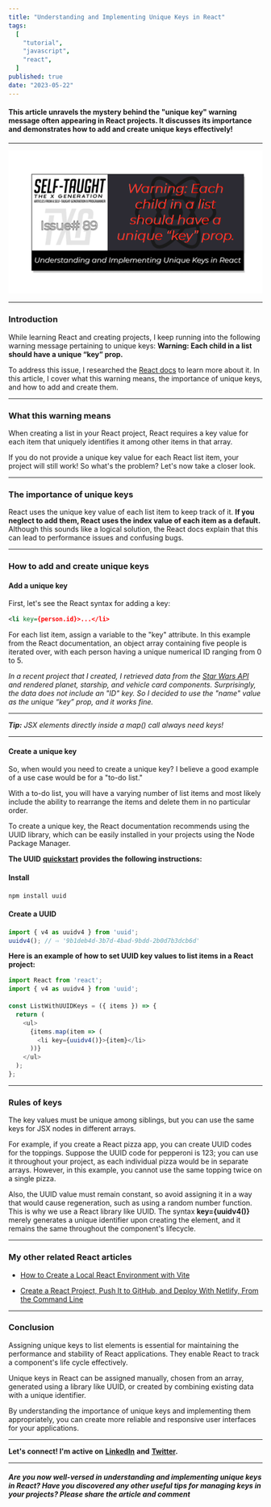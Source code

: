 ```yaml
---
title: "Understanding and Implementing Unique Keys in React"
tags:
  [
    "tutorial",
    "javascript",
    "react",
  ]
published: true
date: "2023-05-22"
---
```


#### This article unravels the mystery behind the "unique key" warning message often appearing in React projects. It discusses its importance and demonstrates how to add and create unique keys effectively!

---

![TN-TXG-89](img/05-22-2023/TN-TXG-89.png)

---

### Introduction

While learning React and creating projects, I keep running into the following warning message pertaining to unique keys: **Warning: Each child in a list should have a unique “key” prop.**

To address this issue, I researched the [React docs](https://react.dev/learn/rendering-lists#keeping-list-items-in-order-with-key) to learn more about it. In this article, I cover what this warning means, the importance of unique keys, and how to add and create them.

---

### What this warning means

When creating a list in your React project, React requires a key value for each item that uniquely identifies it among other items in that array.

If you do not provide a unique key value for each React list item, your project will still work! So what's the problem? Let's now take a closer look.

---

### The importance of unique keys

React uses the unique key value of each list item to keep track of it. **If you neglect to add them, React uses the index value of each item as a default.** Although this sounds like a logical solution, the React docs explain that this can lead to performance issues and confusing bugs.

---

### How to add and create unique keys

#### Add a unique key

First, let's see the React syntax for adding a key:

```xml
<li key={person.id}>...</li>
```

For each list item, assign a variable to the "key" attribute. In this example from the React documentation, an object array containing five people is iterated over, with each person having a unique numerical ID ranging from 0 to 5.

*In a recent project that I created, I retrieved data from the [Star Wars API](https://selftaughttxg.com/2023/05-23/react-how-to-use-the-star-wars-api-for-beginners/) and rendered planet, starship, and vehicle card components. Surprisingly, the data does not include an "ID" key. So I decided to use the "name" value as the unique “key” prop, and it works fine.*

---

***Tip:*** *JSX elements directly inside a map() call always need keys!*

---

#### Create a unique key

So, when would you need to create a unique key? I believe a good example of a use case would be for a "to-do list."

With a to-do list, you will have a varying number of list items and most likely include the ability to rearrange the items and delete them in no particular order.

To create a unique key, the React documentation recommends using the UUID library, which can be easily installed in your projects using the Node Package Manager.

**The UUID** [**quickstart**](https://www.npmjs.com/package/uuid) **provides the following instructions:**

#### Install

```javascript
npm install uuid
```

#### Create a UUID

```javascript
import { v4 as uuidv4 } from 'uuid';
uuidv4(); // ⇨ '9b1deb4d-3b7d-4bad-9bdd-2b0d7b3dcb6d'
```

**Here is an example of how to set UUID key values to list items in a React project:**

```javascript
import React from 'react';
import { v4 as uuidv4 } from 'uuid';

const ListWithUUIDKeys = ({ items }) => {
  return (
    <ul>
      {items.map(item => (
        <li key={uuidv4()}>{item}</li>
      ))}
    </ul>
  );
};
```

---

### **Rules of keys**

The key values must be unique among siblings, but you can use the same keys for JSX nodes in different arrays.

For example, if you create a React pizza app, you can create UUID codes for the toppings. Suppose the UUID code for pepperoni is 123; you can use it throughout your project, as each individual pizza would be in separate arrays. However, in this example, you cannot use the same topping twice on a single pizza.

Also, the UUID value must remain constant, so avoid assigning it in a way that would cause regeneration, such as using a random number function. This is why we use a React library like UUID. The syntax **key={uuidv4()}** merely generates a unique identifier upon creating the element, and it remains the same throughout the component's lifecycle.

---

### My other related React articles

* [How to Create a Local React Environment with Vite](https://selftaughttxg.com/2023/03-23/how-to-create-a-local-react-environment-with-vite/)
    
* [Create a React Project, Push It to GitHub, and Deploy With Netlify, From the Command Line](https://selftaughttxg.com/2023/03-23/create-a-react-project-push-it-to-github-and-deploy-with-netlify-from-the-command-line/)
    

---

### Conclusion

Assigning unique keys to list elements is essential for maintaining the performance and stability of React applications. They enable React to track a component's life cycle effectively.

Unique keys in React can be assigned manually, chosen from an array, generated using a library like UUID, or created by combining existing data with a unique identifier.

By understanding the importance of unique keys and implementing them appropriately, you can create more reliable and responsive user interfaces for your applications.

---

**Let's connect! I'm active on** [**LinkedIn**](https://www.linkedin.com/in/michaeljudelarocca/) **and** [**Twitter**](https://twitter.com/MikeJudeLarocca)**.**

---

###### ***Are you now well-versed in understanding and implementing unique keys in React? Have you discovered any other useful tips for managing keys in your projects? Please share the article and comment***
